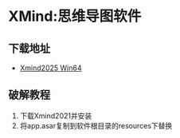 # XMind:思维导图软件
## 下载地址
- [Xmind2025 Win64](https://dl3.xmind.cn/Xmind-for-Windows-x64bit-25.01.01061-202501070746.exe)

## 破解教程
1. 下载Xmind2021并安装
2. 将app.asar复制到软件根目录的resources下替换